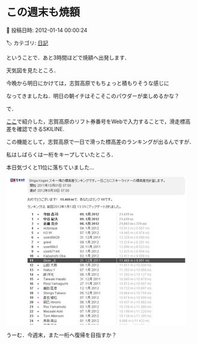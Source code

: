 # この週末も焼額

📅 投稿日時: 2012-01-14 00:00:24

🏷️ カテゴリ: [日記](cc4b5682fb7b8b144980957a978653fb0.md)

ということで．あと3時間ほどで焼額へ出発します．





天気図を見たところ．


今晩から明日にかけては，志賀高原でもちょっと積もりそうな感じに


なってきましたね．明日の朝イチはそこそこのパウダーが楽しめるかな？





で．


[ここ](eb2a0029115b8205c8168295e2d9d49ef.md)で紹介した，志賀高原のリフト券番号をWebで入力することで，滑走標高差を確認できるSKILINE.





この機能として，志賀高原で一日で滑った標高差のランキングが出るんですが．





私はしばらくは一桁をキープしていたところ．


本日気づくと11位に落ちていました…




![2ba4df1082c72bd00c6d20273e3c5c29.jpg](images/2ba4df1082c72bd00c6d20273e3c5c29.jpg)




うーむ．今週末，また一桁へ復帰を目指すか？

